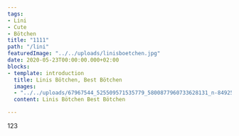 ```yaml
---
tags:
- Lini
- Cute
- Bötchen
title: "1111"
path: "/lini"
featuredImage: "../../uploads/linisboetchen.jpg"
date: 2020-05-23T00:00:00.000+02:00
blocks:
- template: introduction
  title: Linis Bötchen, Best Bötchen
  images:
  - "../../uploads/67967544_525509571535779_5800877960733628131_n-8492524482.jpg"
  content: Linis Bötchen Best Bötchen

---
```

123